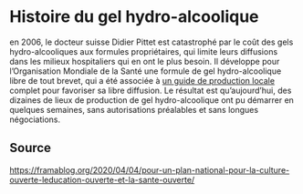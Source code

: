 # Histoire du gel hydro-alcoolique 

en 2006, le docteur suisse Didier Pittet est catastrophé par le coût des gels hydro-alcooliques aux formules propriétaires, qui limite leurs diffusions dans les milieux hospitaliers qui en ont le plus besoin. Il développe pour l’Organisation Mondiale de la Santé une formule de gel hydro-alcoolique libre de tout brevet, qui a été associée à [un guide de production locale](<https://www.who.int/gpsc/5may/tools/system_change/guide_production_locale_produit_hydro_alcoolique.pdf>) complet pour favoriser sa libre diffusion. Le résultat est qu’aujourd’hui, des dizaines de lieux de production de gel hydro-alcoolique ont pu démarrer en quelques semaines, sans autorisations préalables et sans longues négociations.

## Source
https://framablog.org/2020/04/04/pour-un-plan-national-pour-la-culture-ouverte-leducation-ouverte-et-la-sante-ouverte/